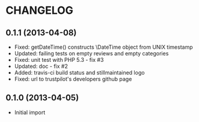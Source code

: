 CHANGELOG
=========

0.1.1 (2013-04-08)
------------------

* Fixed: getDateTime() constructs \DateTime object from UNIX timestamp
* Updated: failing tests on empty reviews and empty categories
* Fixed: unit test with PHP 5.3 - fix #3
* Updated: doc - fix #2
* Added: travis-ci build status and stillmaintained logo
* Fixed: url to trustpilot's developers github page


0.1.0 (2013-04-05)
------------------

* Initial import

